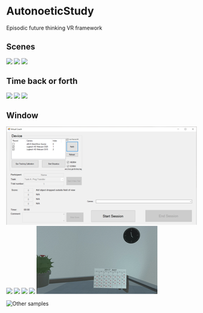 # AutonoeticStudy
Episodic future thinking VR framework

## Scenes
![](/2017-06-02_173100/beach.gif)
![](/2017-06-02_173100/cloudy.gif)
![](/2017-06-02_173100/island.gif)	

## Time back or forth
![](/2017-06-02_173100/6_days_ago.gif)
![](/2017-06-02_173100/In_1_year.gif)
![](/2017-06-02_173100/In_6_months.gif)

## Window
![](/2017-06-02_173100/mainwindow.png)
![](/2017-06-02_173100/rainy.gif)
![](/2017-06-02_173100/snow.gif)
![](/2017-06-02_173100/sunny.gif)
![](/2017-06-02_173100/woods.gif)
![](/2017-06-02_173100/yesterday.gif)

![Other samples](/2017-06-02_173100)
